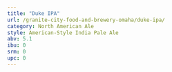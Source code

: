 ```yaml
---
title: "Duke IPA"
url: /granite-city-food-and-brewery-omaha/duke-ipa/
category: North American Ale
style: American-Style India Pale Ale
abv: 5.1
ibu: 0
srm: 0
upc: 0
---
```


